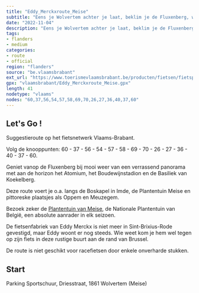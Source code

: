```yaml
---
title: "Eddy_Merckxroute_Meise"
subtitle: "Eens je Wolvertem achter je laat, beklim je de Fluxenberg, waar je geniet van een adembenemend panorama over Brussel. Deze route voert je o.a. langs de Boskapel in Imde, de Plantentuin Meise en pittoreske plaatsjes als Oppem en Meuzegem."
date: "2022-11-04"
description: "Eens je Wolvertem achter je laat, beklim je de Fluxenberg, waar je geniet van een adembenemend panorama over Brussel. Deze route voert je o.a. langs de Boskapel in Imde, de Plantentuin Meise en pittoreske plaatsjes als Oppem en Meuzegem." 
tags:
- flanders
- medium
categories: 
- route
- official
region: "flanders"
source: "be.vlaamsbrabant"
ext_url: "https://www.toerismevlaamsbrabant.be/producten/fietsen/fietsproducten/eddy-merckxroute-meise/index.html"
gpx: "vlaamsbrabant/Eddy_Merckxroute_Meise.gpx"
length: 41
nodetype: "vlaams"
nodes: "60,37,56,54,57,58,69,70,26,27,36,40,37,60"
---
```


## Let's Go ! 

Suggestieroute op het fietsnetwerk Vlaams-Brabant.

Volg de knooppunten: 60 - 37 - 56 - 54 - 57 - 58 - 69 - 70 - 26 - 27 - 36 - 40 - 37 - 60.

Geniet vanop de Fluxenberg bij mooi weer van een verrassend panorama met aan de horizon het Atomium, het Boudewijnstadion en de Basiliek van Koekelberg.

Deze route voert je o.a. langs de Boskapel in Imde, de Plantentuin Meise en pittoreske plaatsjes als Oppem en Meuzegem.

Bezoek zeker de [Plantentuin van Meise](https://www.toerismevlaamsbrabant.be/producten/bezoeken/bezienswaardigheden/plantentuin-meise/), de Nationale Plantentuin van België, een absolute aanrader in elk seizoen.

De fietsenfabriek van Eddy Merckx is niet meer in Sint-Brixius-Rode gevestigd, maar Eddy woont er nog steeds. Wie weet kom je hem wel tegen op zijn fiets in deze rustige buurt aan de rand van Brussel.

De route is niet geschikt voor racefietsen door enkele onverharde stukken.



## Start

Parking Sportschuur, Driesstraat, 1861 Wolvertem (Meise)
